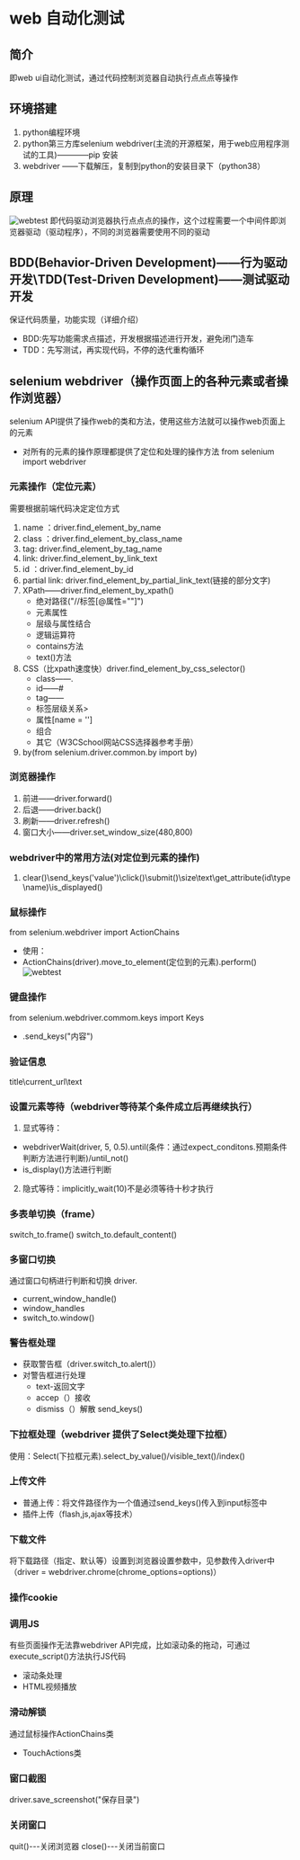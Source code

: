 # web 自动化测试
## 简介
即web ui自动化测试，通过代码控制浏览器自动执行点点点等操作
## 环境搭建
1. python编程环境
2. python第三方库selenium webdriver(主流的开源框架，用于web应用程序测试的工具)————pip 安装
3. webdriver ——下载解压，复制到python的安装目录下（python38）
## 原理
![webtest](picture/web.png)
即代码驱动浏览器执行点点点的操作，这个过程需要一个中间件即浏览器驱动（驱动程序），不同的浏览器需要使用不同的驱动
## BDD(Behavior-Driven Development)——行为驱动开发\TDD(Test-Driven Development)——测试驱动开发
保证代码质量，功能实现（详细介绍）
- BDD:先写功能需求点描述，开发根据描述进行开发，避免闭门造车
- TDD：先写测试，再实现代码，不停的迭代重构循环
## selenium webdriver（操作页面上的各种元素或者操作浏览器）
selenium API提供了操作web的类和方法，使用这些方法就可以操作web页面上的元素  
- 对所有的元素的操作原理都提供了定位和处理的操作方法
from selenium import webdriver
### 元素操作（定位元素）
需要根据前端代码决定定位方式
1. name ：driver.find_element_by_name
2. class ：driver.find_element_by_class_name
3. tag: driver.find_element_by_tag_name
4. link: driver.find_element_by_link_text
5. id ：driver.find_element_by_id
6. partial link: driver.find_element_by_partial_link_text(链接的部分文字)
7. XPath——driver.find_element_by_xpath()
    - 绝对路径("//标签[@属性=""]")
    - 元素属性
    - 层级与属性结合
    - 逻辑运算符
    - contains方法
    - text()方法
8. CSS（比xpath速度快）driver.find_element_by_css_selector()
    - class——.
    - id——#
    - tag——
    - 标签层级关系>
    - 属性[name = '']
    - 组合
    - 其它（W3CSchool网站CSS选择器参考手册）
9. by(from selenium.driver.common.by import by)
### 浏览器操作
1. 前进——driver.forward()
2. 后退——driver.back()
3. 刷新——driver.refresh()
4. 窗口大小——driver.set_window_size(480,800)
### webdriver中的常用方法(对定位到元素的操作)
1. clear()\send_keys('value')\click()\submit()\size\text\get_attribute(id\type\name)\is_displayed()
### 鼠标操作
from selenium.webdriver import ActionChains
- 使用：
- ActionChains(driver).move_to_element(定位到的元素).perform()
  ![webtest](picture/mouse.png)
### 键盘操作
from selenium.webdriver.commom.keys import Keys
- .send_keys("内容")
### 验证信息
title\current_url\text
### 设置元素等待（webdriver等待某个条件成立后再继续执行）
1. 显式等待：
  - webdriverWait(driver, 5, 0.5).until(条件：通过expect_conditons.预期条件判断方法进行判断)/until_not()
  - is_display()方法进行判断
2. 隐式等待：implicitly_wait(10)不是必须等待十秒才执行
### 多表单切换（frame）
switch_to.frame()
switch_to.default_content()
### 多窗口切换
通过窗口句柄进行判断和切换
driver.
- current_window_handle()
- window_handles
- switch_to.window()
### 警告框处理
- 获取警告框（driver.switch_to.alert()）
- 对警告框进行处理
  - text-返回文字
  - accep（）接收
  - dismiss（）解散
  send_keys()
### 下拉框处理（webdriver 提供了Select类处理下拉框）
使用：Select(下拉框元素).select_by_value()/visible_text()/index()
### 上传文件
- 普通上传：将文件路径作为一个值通过send_keys()传入到input标签中
- 插件上传（flash,js,ajax等技术）
### 下载文件
将下载路径（指定、默认等）设置到浏览器设置参数中，见参数传入driver中（driver = webdriver.chrome(chrome_options=options)）
### 操作cookie
### 调用JS
有些页面操作无法靠webdriver API完成，比如滚动条的拖动，可通过execute_script()方法执行JS代码
- 滚动条处理
- HTML视频播放
### 滑动解锁
通过鼠标操作ActionChains类
- TouchActions类
### 窗口截图
driver.save_screenshot("保存目录")
### 关闭窗口
quit()---关闭浏览器
close()---关闭当前窗口
